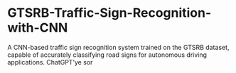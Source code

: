 # GTSRB-Traffic-Sign-Recognition-with-CNN
A CNN-based traffic sign recognition system trained on the GTSRB dataset, capable of accurately classifying road signs for autonomous driving applications.          ChatGPT’ye sor
